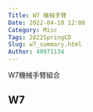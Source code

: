 ```yaml
---
Title: W7 機械手臂
Date: 2022-04-10 12:00
Category: Misc
Tags: 2022SpringCD
Slug: w7_summary.html
Author: 40971134
---
```


W7機械手臂組合

<!-- PELICAN_END_SUMMARY -->

W7
----